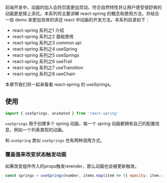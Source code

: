 前端开发中，动画的加入会将页面更加灵动，符合自然特性并让用户感受很舒爽的动画更是锦上添花。本系列将主要讲解 react-spring 的概念和使用方法，并结合一些 demo 来更加具体的讲述 react 中动画的开发方法。本系列目录如下：

- react-spring 系列之1 介绍
- react-spring 系列之2 基础使用
- react-spring 系列之3 common api
- react-spring 系列之4 useSpring
- react-spring 系列之5 useSprings
- react-spring 系列之6 useTrail
- react-spring 系列之7 useTransition
- react-spring 系列之8 useChain

本章节我们将一起来看看 react-spring 的 useSprings。

## 使用

```jsx
import { useSprings, animated } from 'react-spring'
```

`useSprings` 用于创建多个 spring 动画，每一个 spring 动画都拥有自己的配置信息，例如一个列表类型的动画。

和 `useSpring` 类似 `useSprings` 也有两种调用方式。

### 覆盖值来改变状态触发动画

如果改变组件传入的props触发rerender，那么动画也会被更新触发。

```js
const springs = useSprings(number, items.map(item => ({ opacity: item.opacity }))
```

###
